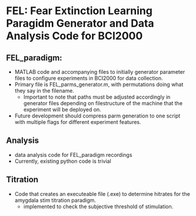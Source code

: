 # FEL: Fear Extinction Learning Paragidm Generator and Data Analysis Code for BCI2000
## FEL_paradigm:
- MATLAB code and accompanying files to initially generator parameter files to configure experiments in BCI2000 for data collection.
- Primary file is FEL_parms_generator.m, with permutations doing what they say in the filename.
  - Important to note that paths must be adjusted accordingly in generator files depending on filestructure of the machine that the experiment will be deployed on.
- Future development should compress parm generation to one script with multiple flags for different experiment features. 
## Analysis
- data analysis code for FEL_paradigm recordings
- Currently, existing python code is trivial
## Titration
  - Code that creates an executeable file (.exe) to determine hitrates for the amygdala stim titration paradigm.
      - implemented to check the subjective threshold of stimulation. 
